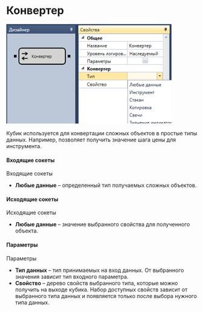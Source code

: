 # Конвертер

![Designer Converter 00](../images/Designer_Converter_00.png)

Кубик используется для конвертации сложных объектов в простые типы данных. Например, позволяет получить значение шага цены для инструмента. 

#### Входящие сокеты

Входящие сокеты

- **Любые данные** – определенный тип получаемых сложных объектов.

#### Исходящие сокеты

Исходящие сокеты

- **Любые данные** – значение выбранного свойства для полученного объекта.

#### Параметры

Параметры

- **Тип данных** – тип принимаемых на вход данных. От выбранного значения зависит тип входного параметра.
- **Свойство** – дерево свойств выбранного типа, которые можно получить на выходе кубика. Набор доступных свойств зависит от выбранного типа данных и появляется только после выбора нужного типа данных.
